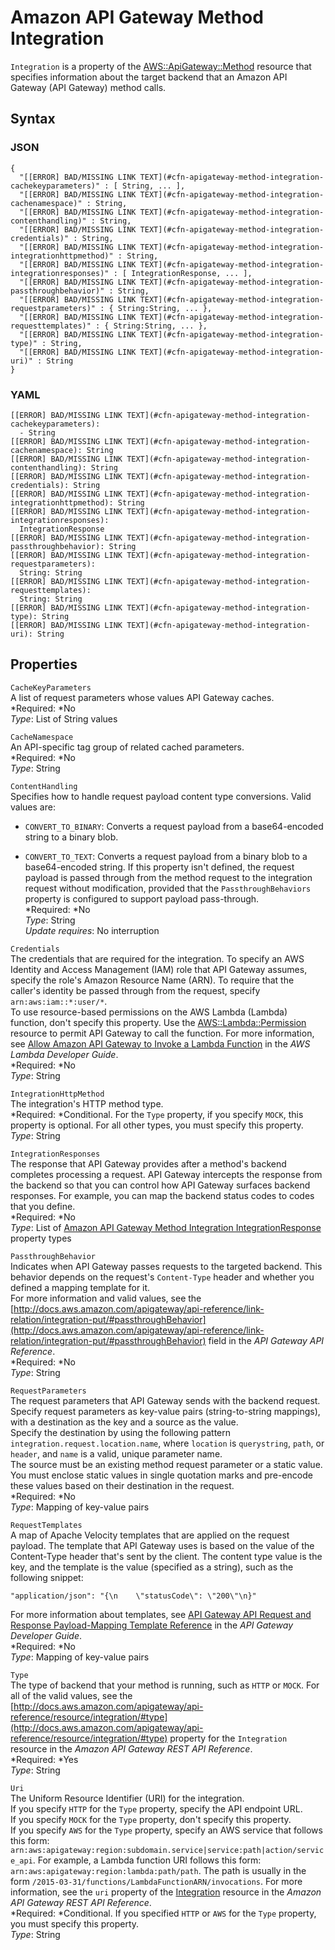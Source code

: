 # Amazon API Gateway Method Integration<a name="aws-properties-apitgateway-method-integration"></a>

`Integration` is a property of the [AWS::ApiGateway::Method](aws-resource-apigateway-method.md) resource that specifies information about the target backend that an Amazon API Gateway \(API Gateway\) method calls\.

## Syntax<a name="w3ab2c21c14c24b5"></a>

### JSON<a name="aws-properties-apitgateway-method-integration-syntax.json"></a>

```
{
  "[[ERROR] BAD/MISSING LINK TEXT](#cfn-apigateway-method-integration-cachekeyparameters)" : [ String, ... ],
  "[[ERROR] BAD/MISSING LINK TEXT](#cfn-apigateway-method-integration-cachenamespace)" : String,
  "[[ERROR] BAD/MISSING LINK TEXT](#cfn-apigateway-method-integration-contenthandling)" : String,
  "[[ERROR] BAD/MISSING LINK TEXT](#cfn-apigateway-method-integration-credentials)" : String,
  "[[ERROR] BAD/MISSING LINK TEXT](#cfn-apigateway-method-integration-integrationhttpmethod)" : String,
  "[[ERROR] BAD/MISSING LINK TEXT](#cfn-apigateway-method-integration-integrationresponses)" : [ IntegrationResponse, ... ],
  "[[ERROR] BAD/MISSING LINK TEXT](#cfn-apigateway-method-integration-passthroughbehavior)" : String,
  "[[ERROR] BAD/MISSING LINK TEXT](#cfn-apigateway-method-integration-requestparameters)" : { String:String, ... },
  "[[ERROR] BAD/MISSING LINK TEXT](#cfn-apigateway-method-integration-requesttemplates)" : { String:String, ... },
  "[[ERROR] BAD/MISSING LINK TEXT](#cfn-apigateway-method-integration-type)" : String,
  "[[ERROR] BAD/MISSING LINK TEXT](#cfn-apigateway-method-integration-uri)" : String
}
```

### YAML<a name="aws-properties-apitgateway-method-integration-syntax.yaml"></a>

```
[[ERROR] BAD/MISSING LINK TEXT](#cfn-apigateway-method-integration-cachekeyparameters):
  - String
[[ERROR] BAD/MISSING LINK TEXT](#cfn-apigateway-method-integration-cachenamespace): String
[[ERROR] BAD/MISSING LINK TEXT](#cfn-apigateway-method-integration-contenthandling): String
[[ERROR] BAD/MISSING LINK TEXT](#cfn-apigateway-method-integration-credentials): String
[[ERROR] BAD/MISSING LINK TEXT](#cfn-apigateway-method-integration-integrationhttpmethod): String
[[ERROR] BAD/MISSING LINK TEXT](#cfn-apigateway-method-integration-integrationresponses):
  IntegrationResponse
[[ERROR] BAD/MISSING LINK TEXT](#cfn-apigateway-method-integration-passthroughbehavior): String
[[ERROR] BAD/MISSING LINK TEXT](#cfn-apigateway-method-integration-requestparameters):
  String: String
[[ERROR] BAD/MISSING LINK TEXT](#cfn-apigateway-method-integration-requesttemplates):
  String: String
[[ERROR] BAD/MISSING LINK TEXT](#cfn-apigateway-method-integration-type): String
[[ERROR] BAD/MISSING LINK TEXT](#cfn-apigateway-method-integration-uri): String
```

## Properties<a name="w3ab2c21c14c24b7"></a>

`CacheKeyParameters`  
A list of request parameters whose values API Gateway caches\.  
*Required: *No  
*Type*: List of String values

`CacheNamespace`  
An API\-specific tag group of related cached parameters\.  
*Required: *No  
*Type*: String

`ContentHandling`  
Specifies how to handle request payload content type conversions\. Valid values are:  

+ `CONVERT_TO_BINARY`: Converts a request payload from a base64\-encoded string to a binary blob\.

+ `CONVERT_TO_TEXT`: Converts a request payload from a binary blob to a base64\-encoded string\.
If this property isn't defined, the request payload is passed through from the method request to the integration request without modification, provided that the `PassthroughBehaviors` property is configured to support payload pass\-through\.  
*Required: *No  
*Type*: String  
*Update requires*: No interruption

`Credentials`  
The credentials that are required for the integration\. To specify an AWS Identity and Access Management \(IAM\) role that API Gateway assumes, specify the role's Amazon Resource Name \(ARN\)\. To require that the caller's identity be passed through from the request, specify `arn:aws:iam::*:user/*`\.  
To use resource\-based permissions on the AWS Lambda \(Lambda\) function, don't specify this property\. Use the [AWS::Lambda::Permission](aws-resource-lambda-permission.md) resource to permit API Gateway to call the function\. For more information, see [Allow Amazon API Gateway to Invoke a Lambda Function](http://docs.aws.amazon.com/lambda/latest/dg/access-control-resource-based.html#access-control-resource-based-example-apigateway-invoke-function) in the *AWS Lambda Developer Guide*\.  
*Required: *No  
*Type*: String

`IntegrationHttpMethod`  
The integration's HTTP method type\.  
*Required: *Conditional\. For the `Type` property, if you specify `MOCK`, this property is optional\. For all other types, you must specify this property\.  
*Type*: String

`IntegrationResponses`  
The response that API Gateway provides after a method's backend completes processing a request\. API Gateway intercepts the response from the backend so that you can control how API Gateway surfaces backend responses\. For example, you can map the backend status codes to codes that you define\.  
*Required: *No  
*Type*: List of [Amazon API Gateway Method Integration IntegrationResponse](aws-properties-apitgateway-method-integration-integrationresponse.md) property types

`PassthroughBehavior`  
Indicates when API Gateway passes requests to the targeted backend\. This behavior depends on the request's `Content-Type` header and whether you defined a mapping template for it\.  
For more information and valid values, see the [http://docs.aws.amazon.com/apigateway/api-reference/link-relation/integration-put/#passthroughBehavior](http://docs.aws.amazon.com/apigateway/api-reference/link-relation/integration-put/#passthroughBehavior) field in the *API Gateway API Reference*\.  
*Required: *No  
*Type*: String

`RequestParameters`  
The request parameters that API Gateway sends with the backend request\. Specify request parameters as key\-value pairs \(string\-to\-string mappings\), with a destination as the key and a source as the value\.  
Specify the destination by using the following pattern `integration.request.location.name`, where `location` is `querystring`, `path`, or `header`, and `name` is a valid, unique parameter name\.  
The source must be an existing method request parameter or a static value\. You must enclose static values in single quotation marks and pre\-encode these values based on their destination in the request\.  
*Required: *No  
*Type*: Mapping of key\-value pairs

`RequestTemplates`  
A map of Apache Velocity templates that are applied on the request payload\. The template that API Gateway uses is based on the value of the Content\-Type header that's sent by the client\. The content type value is the key, and the template is the value \(specified as a string\), such as the following snippet:  

```
"application/json": "{\n    \"statusCode\": \"200\"\n}"
```
For more information about templates, see [API Gateway API Request and Response Payload\-Mapping Template Reference](http://docs.aws.amazon.com/apigateway/latest/developerguide/api-gateway-mapping-template-reference.html) in the *API Gateway Developer Guide*\.  
*Required: *No  
*Type*: Mapping of key\-value pairs

`Type`  
The type of backend that your method is running, such as `HTTP` or `MOCK`\. For all of the valid values, see the [http://docs.aws.amazon.com/apigateway/api-reference/resource/integration/#type](http://docs.aws.amazon.com/apigateway/api-reference/resource/integration/#type) property for the `Integration` resource in the *Amazon API Gateway REST API Reference*\.  
*Required: *Yes  
*Type*: String

`Uri`  
The Uniform Resource Identifier \(URI\) for the integration\.  
If you specify `HTTP` for the `Type` property, specify the API endpoint URL\.  
If you specify `MOCK` for the `Type` property, don't specify this property\.  
If you specify `AWS` for the `Type` property, specify an AWS service that follows this form: `arn:aws:apigateway:region:subdomain.service|service:path|action/service_api`\. For example, a Lambda function URI follows this form: `arn:aws:apigateway:region:lambda:path/path`\. The path is usually in the form `/2015-03-31/functions/LambdaFunctionARN/invocations`\. For more information, see the `uri` property of the [Integration](http://docs.aws.amazon.com/apigateway/api-reference/resource/integration/) resource in the *Amazon API Gateway REST API Reference*\.  
*Required: *Conditional\. If you specified `HTTP` or `AWS` for the `Type` property, you must specify this property\.  
*Type*: String